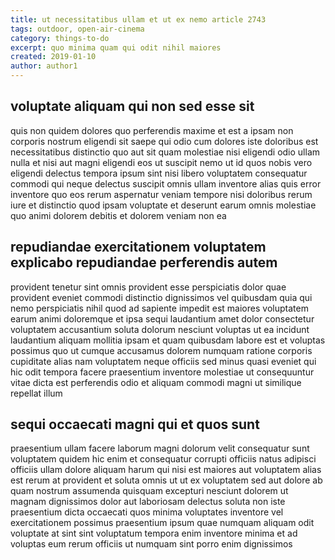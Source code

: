 ```yaml
---
title: ut necessitatibus ullam et ut ex nemo article 2743
tags: outdoor, open-air-cinema
category: things-to-do
excerpt: quo minima quam qui odit nihil maiores
created: 2019-01-10
author: author1
---
```


## voluptate aliquam qui non sed esse sit

quis non quidem dolores quo perferendis maxime et est a ipsam non corporis nostrum eligendi sit saepe qui odio cum dolores iste doloribus est necessitatibus distinctio quo aut sit quam molestiae nisi eligendi odio ullam nulla et nisi aut magni eligendi eos ut suscipit nemo ut id quos nobis vero eligendi delectus tempora ipsum sint nisi libero voluptatem consequatur commodi qui neque delectus suscipit omnis ullam inventore alias quis error inventore quo eos rerum aspernatur veniam tempore nisi doloribus rerum iure et distinctio quod ipsam voluptate et deserunt earum omnis molestiae quo animi dolorem debitis et dolorem veniam non ea

## repudiandae exercitationem voluptatem explicabo repudiandae perferendis autem

provident tenetur sint omnis provident esse perspiciatis dolor quae provident eveniet commodi distinctio dignissimos vel quibusdam quia qui nemo perspiciatis nihil quod ad sapiente impedit est maiores voluptatem earum animi doloremque et ipsa sequi laudantium amet dolor consectetur voluptatem accusantium soluta dolorum nesciunt voluptas ut ea incidunt laudantium aliquam mollitia ipsam et quam quibusdam labore est et voluptas possimus quo ut cumque accusamus dolorem numquam ratione corporis cupiditate alias nam voluptatem neque officiis sed minus quasi eveniet qui hic odit tempora facere praesentium inventore molestiae ut consequuntur vitae dicta est perferendis odio et aliquam commodi magni ut similique repellat illum

## sequi occaecati magni qui et quos sunt

praesentium ullam facere laborum magni dolorum velit consequatur sunt voluptatem quidem hic enim et consequatur corrupti officiis natus adipisci officiis ullam dolore aliquam harum qui nisi est maiores aut voluptatem alias est rerum at provident et soluta omnis ut ut ex voluptatem sed aut dolore ab quam nostrum assumenda quisquam excepturi nesciunt dolorem ut magnam dignissimos dolor aut laboriosam delectus soluta non iste praesentium dicta occaecati quos minima voluptates inventore vel exercitationem possimus praesentium ipsum quae numquam aliquam odit voluptate at sint sint voluptatum tempora enim inventore minima et ad voluptas eum rerum officiis ut numquam sint porro enim dignissimos
